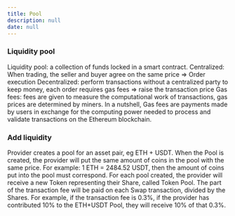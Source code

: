 ```yaml
---
title: Pool
description: null
date: null
---
```


### Liquidity pool

Liquidity pool: a collection of funds locked in a smart contract. Centralized: When trading, the seller and buyer agree on the same price => Order execution Decentralized: perform transactions without a centralized party to keep money, each order requires gas fees => raise the transaction price Gas fees: fees are given to measure the computational work of transactions, gas prices are determined by miners. In a nutshell, Gas fees are payments made by users in exchange for the computing power needed to process and validate transactions on the Ethereum blockchain.

### Add liquidity

Provider creates a pool for an asset pair, eg ETH + USDT. When the Pool is created, the provider will put the same amount of coins in the pool with the same price. For example: 1 ETH = 2484.52 USDT, then the amount of coins put into the pool must correspond. For each pool created, the provider will receive a new Token representing their Share, called Token Pool. The part of the transaction fee will be paid on each Swap transaction, divided by the Shares. For example, if the transaction fee is 0.3%, if the provider has contributed 10% to the ETH+USDT Pool, they will receive 10% of that 0.3%.

